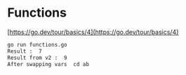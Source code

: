 # Functions

[https://go.dev/tour/basics/4](https://go.dev/tour/basics/4)

```bash
go run functions.go
Result :  7
Result from v2 :  9
After swapping vars  cd ab
```